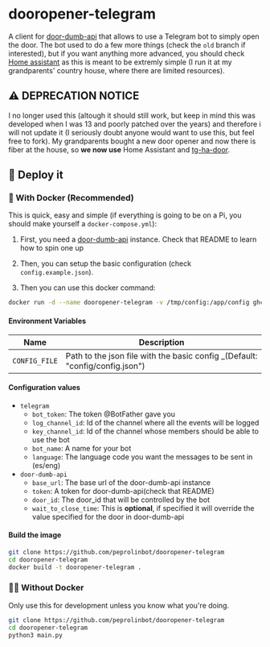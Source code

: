 # dooropener-telegram
A client for [door-dumb-api](https://codeberg.org/peprolinbot/door-dumb-api) that allows to use a Telegram bot to simply open the door. The bot used to do a few more things (check the `old` branch if interested), but if you want anything more advanced, you should check [Home assistant](https://www.home-assistant.io/) as this is meant to be extremly simple (I run it at my grandparents' country house, where there are limited resources).

## ⚠️ DEPRECATION NOTICE
I no longer used this (altough it should still work, but keep in mind this was developed when I was 13 and poorly patched over the years) and therefore i will not update it (I seriously doubt anyone would want to use this, but feel free to fork). My grandparents bought a new door opener and now there is  fiber at the house, so **we now use** Home Assistant and [tg-ha-door](https://github.com/peprolinbot/tg-ha-door). 

## 🔧 Deploy it 

###  🐳 With Docker (Recommended)

This is quick, easy and simple (if everything is going to be on a Pi, you should make yourself a `docker-compose.yml`):

1. First, you need a [door-dumb-api](https://codeberg.org/peprolinbot/door-dumb-api) instance. Check that README to learn how to spin one up

2. Then, you can setup the basic configuration (check `config.example.json`).

3. Then you can use this docker command:
```bash
docker run -d --name dooropener-telegram -v /tmp/config:/app/config ghcr.io/peprolinbot/dooropener-telegram
```

#### Environment Variables

| Name              | Description                                                                                                         |
|-------------------|-----------------------------------------------------------------------------|
| `CONFIG_FILE`     | Path to the json file with the basic config _(Default: "config/config.json")|

#### Configuration values
- `telegram`
    - `bot_token`: The token @BotFather gave you
    - `log_channel_id`: Id of the channel where all the events will be logged
    - `key_channel_id`: Id of the channel whose members should be able to use the bot
    - `bot_name`: A name for your bot
    - `language`: The language code you want the messages to be sent in (es/eng)
- `door-dumb-api`
    - `base_url`: The base url of the door-dumb-api instance
    - `token`: A token for door-dumb-api(check that README)
    - `door_id`: The door_id that will be controlled by the bot
    - `wait_to_close_time`: This is **optional**, if specified it will override the value specified for the door in door-dumb-api

#### Build the image
```bash
git clone https://github.com/peprolinbot/dooropener-telegram
cd dooropener-telegram
docker build -t dooropener-telegram .
```

### 💪🏻 Without Docker
Only use this for development unless you know what you're doing.

```bash
git clone https://github.com/peprolinbot/dooropener-telegram
cd dooropener-telegram
python3 main.py
```
